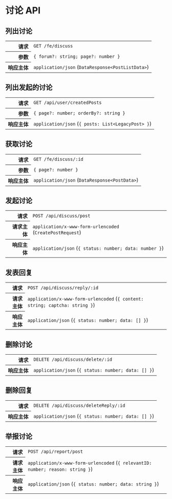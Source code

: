 # 讨论 API

## 列出讨论

<table>
  <tr>
    <th align="right">请求</th>
    <td><code>GET /fe/discuss</code></td>
  </tr>
  <tr>
    <th align="right">参数</th>
    <td><code>{ forum?: string; page?: number }</code></td>
  </tr>
  <tr>
    <th align="right">响应主体</th>
    <td><code>application/json</code> (<code>DataResponse&lt;PostListData&gt;</code>)</td>
  </tr>
</table>

## 列出发起的讨论

<table>
  <tr>
    <th align="right">请求</th>
    <td><code>GET /api/user/createdPosts</code></td>
  </tr>
  <tr>
    <th align="right">参数</th>
    <td><code>{ page?: number; orderBy?: string }</code></td>
  </tr>
  <tr>
    <th align="right">响应主体</th>
    <td><code>application/json</code> (<code>{ posts: List&lt;LegacyPost&gt; }</code>)</td>
  </tr>
</table>

## 获取讨论

<table>
  <tr>
    <th align="right">请求</th>
    <td><code>GET /fe/discuss/:id</code></td>
  </tr>
  <tr>
    <th align="right">参数</th>
    <td><code>{ page?: number }</code></td>
  </tr>
  <tr>
    <th align="right">响应主体</th>
    <td><code>application/json</code> (<code>DataResponse&lt;PostData&gt;</code>)</td>
  </tr>
</table>

## 发起讨论

<table>
  <tr>
    <th align="right">请求</th>
    <td><code>POST /api/discuss/post</code></td>
  </tr>
  <tr>
    <th align="right">请求主体</th>
    <td><code>application/x-www-form-urlencoded</code> (<code>CreatePostRequest</code>)</td>
  </tr>
  <tr>
    <th align="right">响应主体</th>
    <td><code>application/json</code> (<code>{ status: number; data: number }</code>)</td>
  </tr>
</table>

## 发表回复

<table>
  <tr>
    <th align="right">请求</th>
    <td><code>POST /api/discuss/reply/:id</code></td>
  </tr>
  <tr>
    <th align="right">请求主体</th>
    <td><code>application/x-www-form-urlencoded</code> (<code>{ content: string; captcha: string }</code>)</td>
  </tr>
  <tr>
    <th align="right">响应主体</th>
    <td><code>application/json</code> (<code>{ status: number; data: [] }</code>)</td>
  </tr>
</table>

## 删除讨论

<table>
  <tr>
    <th align="right">请求</th>
    <td><code>DELETE /api/discuss/delete/:id</code></td>
  </tr>
  <tr>
    <th align="right">响应主体</th>
    <td><code>application/json</code> (<code>{ status: number; data: [] }</code>)</td>
  </tr>
</table>

## 删除回复

<table>
  <tr>
    <th align="right">请求</th>
    <td><code>DELETE /api/discuss/deleteReply/:id</code></td>
  </tr>
  <tr>
    <th align="right">响应主体</th>
    <td><code>application/json</code> (<code>{ status: number; data: [] }</code>)</td>
  </tr>
</table>

## 举报讨论

<table>
  <tr>
    <th align="right">请求</th>
    <td><code>POST /api/report/post</code></td>
  </tr>
  <tr>
    <th align="right">请求主体</th>
    <td><code>application/x-www-form-urlencoded</code> (<code>{ relevantID: number; reason: string }</code>)</td>
  </tr>
  <tr>
    <th align="right">响应主体</th>
    <td><code>application/json</code> (<code>{ status: number; data: string }</code>)</td>
  </tr>
</table>
